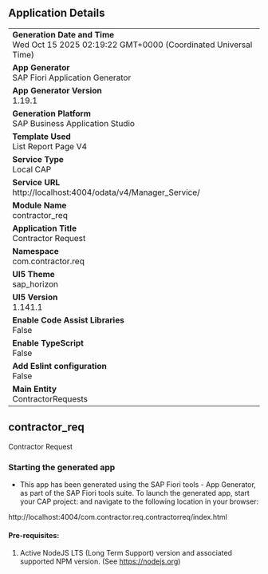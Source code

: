 ## Application Details
|               |
| ------------- |
|**Generation Date and Time**<br>Wed Oct 15 2025 02:19:22 GMT+0000 (Coordinated Universal Time)|
|**App Generator**<br>SAP Fiori Application Generator|
|**App Generator Version**<br>1.19.1|
|**Generation Platform**<br>SAP Business Application Studio|
|**Template Used**<br>List Report Page V4|
|**Service Type**<br>Local CAP|
|**Service URL**<br>http://localhost:4004/odata/v4/Manager_Service/|
|**Module Name**<br>contractor_req|
|**Application Title**<br>Contractor Request|
|**Namespace**<br>com.contractor.req|
|**UI5 Theme**<br>sap_horizon|
|**UI5 Version**<br>1.141.1|
|**Enable Code Assist Libraries**<br>False|
|**Enable TypeScript**<br>False|
|**Add Eslint configuration**<br>False|
|**Main Entity**<br>ContractorRequests|

## contractor_req

Contractor Request

### Starting the generated app

-   This app has been generated using the SAP Fiori tools - App Generator, as part of the SAP Fiori tools suite.  To launch the generated app, start your CAP project:  and navigate to the following location in your browser:

http://localhost:4004/com.contractor.req.contractorreq/index.html

#### Pre-requisites:

1. Active NodeJS LTS (Long Term Support) version and associated supported NPM version.  (See https://nodejs.org)


